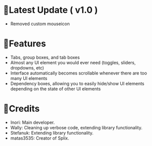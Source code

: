 # 🔧Latest Update ( v1.0 )
- Removed custom mouseicon

# 🎉Features
- Tabs, group boxes, and tab boxes
- Almost any UI element you would ever need (toggles, sliders, dropdowns, etc)
- Interface automatically becomes scrollable whenever there are too many UI elements
- Dependency boxes, allowing you to easily hide/show UI elements depending on the state of other UI elements

# 🔨Credits
- Inori: Main developer.
- Wally: Cleaning up verbose code, extending library functionality.
- Stefanuk: Extending library functionality.
- matas3535: Creator of Splix.
